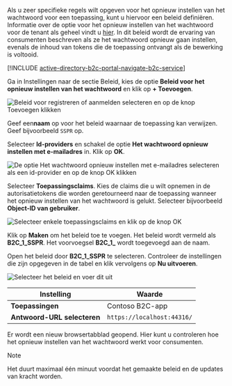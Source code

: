 Als u zeer specifieke regels wilt opgeven voor het opnieuw instellen van het wachtwoord voor een toepassing, kunt u hiervoor een beleid definiëren. Informatie over de optie voor het opnieuw instellen van het wachtwoord voor de tenant als geheel vindt u [hier](../articles/active-directory-b2c/active-directory-b2c-reference-sspr.md). In dit beleid wordt de ervaring van consumenten beschreven als ze het wachtwoord opnieuw gaan instellen, evenals de inhoud van tokens die de toepassing ontvangt als de bewerking is voltooid.

[!INCLUDE [active-directory-b2c-portal-navigate-b2c-service](active-directory-b2c-portal-navigate-b2c-service.md)]

Ga in Instellingen naar de sectie Beleid, kies de optie **Beleid voor het opnieuw instellen van het wachtwoord** en klik op **+ Toevoegen**.

![Beleid voor registreren of aanmelden selecteren en op de knop Toevoegen klikken](media/active-directory-b2c-create-password-reset-policy/add-b2c-password-reset-policy.png)

Geef een**naam** op voor het beleid waarnaar de toepassing kan verwijzen. Geef bijvoorbeeld `SSPR` op.

Selecteer **Id-providers** en schakel de optie **Het wachtwoord opnieuw instellen met e-mailadres** in. Klik op **OK**.

![De optie Het wachtwoord opnieuw instellen met e-mailadres selecteren als een id-provider en op de knop OK klikken](media/active-directory-b2c-create-password-reset-policy/add-b2c-password-reset-identity-providers.png)

Selecteer **Toepassingsclaims**. Kies de claims die u wilt opnemen in de autorisatietokens die worden geretourneerd naar de toepassing wanneer het opnieuw instellen van het wachtwoord is gelukt. Selecteer bijvoorbeeld **Object-ID van gebruiker**.

![Selecteer enkele toepassingsclaims en klik op de knop OK](media/active-directory-b2c-create-password-reset-policy/add-b2c-password-reset-application-claims.png)

Klik op **Maken** om het beleid toe te voegen. Het beleid wordt vermeld als **B2C_1_SSPR**. Het voorvoegsel **B2C_1_** wordt toegevoegd aan de naam.

Open het beleid door **B2C_1_SSPR** te selecteren. Controleer de instellingen die zijn opgegeven in de tabel en klik vervolgens op **Nu uitvoeren**.

![Selecteer het beleid en voer dit uit](media/active-directory-b2c-create-password-reset-policy/run-b2c-password-reset-policy.png)

| Instelling      | Waarde  |
| ------------ | ------ |
| **Toepassingen** | Contoso B2C-app |
| **Antwoord-URL selecteren** | `https://localhost:44316/` |

Er wordt een nieuw browsertabblad geopend. Hier kunt u controleren hoe het opnieuw instellen van het wachtwoord werkt voor consumenten.

> [!NOTE]
> Het duurt maximaal één minuut voordat het gemaakte beleid en de updates van kracht worden.
>
